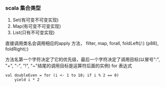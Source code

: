 ### scala 集合类型
1. Set(有可变不可变实现)
2. Map(有可变不可变实现)
3. List(只有不可变实现)


直接调用类名会调用相应的apply 方法，
filter, map, forall, foldLeft(/:) (p88), foldRight(\:)

方法名第一个字符决定了它的优先级，最后一个字符决定了调用目标(以冒号":", "+", "-", "!", "~"结尾的调用目标是运算符后面的实例)
for 表达式

    val doubleEven = for (i <- 1 to 10; if i % 2 == 0)
        yield i * 2

